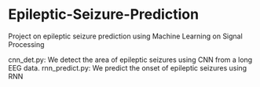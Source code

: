 # Epileptic-Seizure-Prediction
Project on epileptic seizure prediction using Machine Learning on Signal Processing

cnn_det.py: We detect the area of epileptic seizures using CNN from a long EEG data.
rnn_predict.py: We predict the onset of epileptic seizures using RNN
